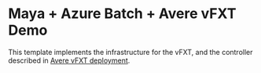 # Maya + Azure Batch + Avere vFXT Demo

This template implements the infrastructure for the vFXT, and the controller described in [Avere vFXT deployment](../../docs/MicrosoftAverevFXTDeployment.md).
